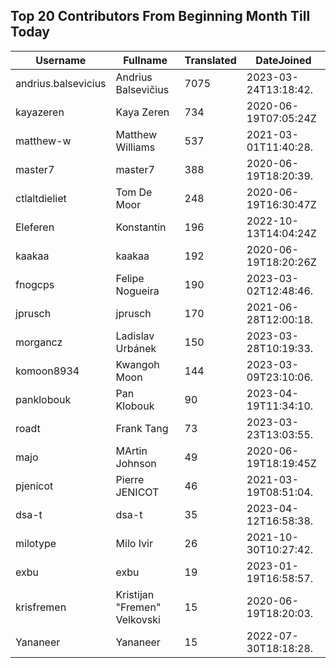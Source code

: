 ## Top 20 Contributors From Beginning Month Till Today ##
|Username|Fullname|Translated|DateJoined|
|--------|--------|----------|----------|
|andrius.balsevicius|Andrius Balsevičius|7075|2023-03-24T13:18:42.|
|kayazeren|Kaya Zeren|734|2020-06-19T07:05:24Z|
|matthew-w|Matthew Williams|537|2021-03-01T11:40:28.|
|master7|master7|388|2020-06-19T18:20:39.|
|ctlaltdieliet|Tom De Moor|248|2020-06-19T16:30:47Z|
|Eleferen|Konstantin|196|2022-10-13T14:04:24Z|
|kaakaa|kaakaa|192|2020-06-19T18:20:26Z|
|fnogcps|Felipe Nogueira|190|2023-03-02T12:48:46.|
|jprusch|jprusch|170|2021-06-28T12:00:18.|
|morgancz|Ladislav Urbánek|150|2023-03-28T10:19:33.|
|komoon8934|Kwangoh Moon|144|2023-03-09T23:10:06.|
|panklobouk|Pan Klobouk|90|2023-04-19T11:34:10.|
|roadt|Frank Tang|73|2023-03-23T13:03:55.|
|majo|MArtin Johnson|49|2020-06-19T18:19:45Z|
|pjenicot|Pierre JENICOT|46|2021-03-19T08:51:04.|
|dsa-t|dsa-t|35|2023-04-12T16:58:38.|
|milotype|Milo Ivir|26|2021-10-30T10:27:42.|
|exbu|exbu|19|2023-01-19T16:58:57.|
|krisfremen|Kristijan "Fremen" Velkovski|15|2020-06-19T18:20:03.|
|Yananeer|Yananeer|15|2022-07-30T18:18:28.|

